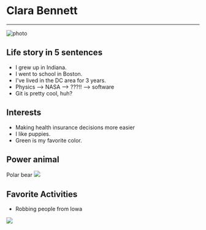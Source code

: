 # Clara Bennett

---

![photo](http://media.giphy.com/media/VvHuInLUolJde/giphy.gif)

## Life story in 5 sentences
- I grew up in Indiana.
- I went to school in Boston.
- I've lived in the DC area for 3 years.
- Physics --> NASA --> ???!! --> software
- Git is pretty cool, huh?

## Interests
- Making health insurance decisions more easier
- I like puppies.
- Green is my favorite color.


## Power animal
Polar bear
![](http://assets.worldwildlife.org/photos/2330/images/hero_small/polar-bear-hero.jpg?1345901694)

## Favorite Activities
- Robbing people from Iowa

![](http://sliceofsamarah.files.wordpress.com/2013/05/polar6.jpg)

